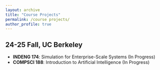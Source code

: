 ```yaml
---
layout: archive
title: "Course Projects"
permalink: /course projects/
author_profile: true
---
```


## 24-25 Fall, UC Berkeley

- **INDENG 174**: Simulation for Enterprise-Scale Systems (In Progress)
- **COMPSCI 188**: Introduction to Artificial Intelligence (In Progress)
